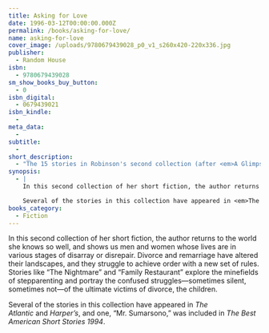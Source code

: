 ```yaml
---
title: Asking for Love
date: 1996-03-12T00:00:00.000Z
permalink: /books/asking-for-love/
name: asking-for-love
cover_image: /uploads/9780679439028_p0_v1_s260x420-220x336.jpg
publisher:
  - Random House
isbn:
  - 9780679439028
sm_show_books_buy_button:
  - 0
isbn_digital:
  - 0679439021
isbn_kindle:
  - 
meta_data:
  -
subtitle:
  -
short_description:
  - "The 15 stories in Robinson's second collection (after <em>A Glimpse of Scarlet</em>) serve as clear windows into the posh world of East Coast WASPs."
synopsis:
  - |
    In this second collection of her short fiction, the author returns to the world she knows so well, and shows us men and women whose lives are in various stages of disarray or disrepair. Divorce and remarriage have altered their landscapes, and they struggle to achieve order with a new set of rules. Stories like “The Nightmare” and “Family Restaurant” explore the minefields of stepparenting and portray the confused struggles—sometimes silent, sometimes not—of the ultimate victims of divorce, the children.

    Several of the stories in this collection have appeared in <em>The Atlantic</em> and <em>Harper’s</em>, and one, “Mr. Sumarsono,” was included in <em>The Best American Short Stories 1994</em>.
books_category:
  - Fiction
---
```

In this second collection of her short fiction, the author returns to the world she knows so well, and shows us men and women whose lives are in various stages of disarray or disrepair. Divorce and remarriage have altered their landscapes, and they struggle to achieve order with a new set of rules. Stories like “The Nightmare” and “Family Restaurant” explore the minefields of stepparenting and portray the confused struggles—sometimes silent, sometimes not—of the ultimate victims of divorce, the children.

Several of the stories in this collection have appeared in *The Atlantic* and *Harper’s*, and one, “Mr. Sumarsono,” was included in *The Best American Short Stories 1994*.
